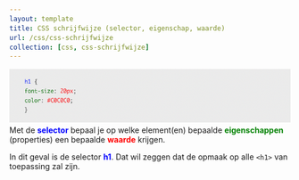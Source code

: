 ```yaml
---
layout: template
title: CSS schrijfwijze (selector, eigenschap, waarde)
url: /css/css-schrijfwijze
collection: [css, css-schrijfwijze]
---
```

<img src="images/css_schrijfwijze.png" />
Met de <strong style="color: blue">selector</strong> bepaal je op welke element(en) bepaalde <strong style="color: green">eigenschappen</strong> (properties) een bepaalde <strong style="color: red">waarde</strong> krijgen.

In dit geval is de selector <strong style="color: blue">h1</strong>. Dat wil zeggen dat de opmaak op alle <code>&lt;h1&gt;</code> van toepassing zal zijn.
